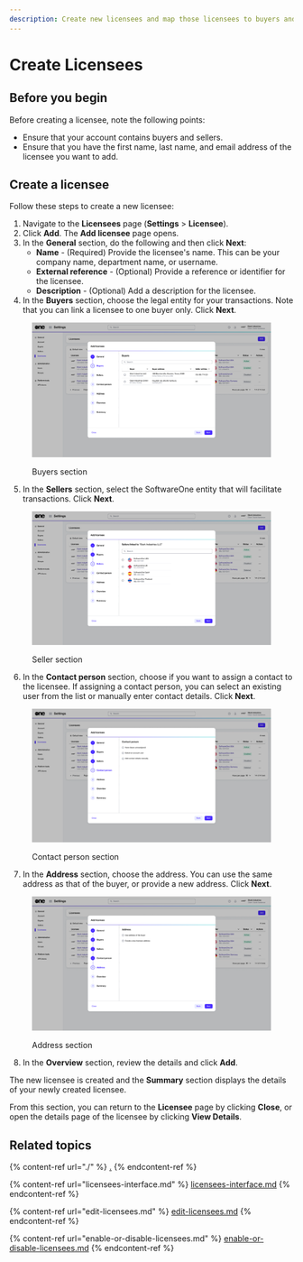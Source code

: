 ```yaml
---
description: Create new licensees and map those licensees to buyers and sellers.
---
```


# Create Licensees

## Before you begin

Before creating a licensee, note the following points:

* Ensure that your account contains buyers and sellers.
* Ensure that you have the first name, last name, and email address of the licensee you want to add.

## Create a licensee

Follow these steps to create a new licensee:

1. Navigate to the **Licensees** page (**Settings** > **Licensee**).
2. Click **Add**. The **Add licensee** page opens.&#x20;
3. In the **General** section, do the following and then click **Next**:
   * **Name** - (Required) Provide the licensee's name. This can be your company name, department name, or username.&#x20;
   * **External reference** - (Optional) Provide a reference or identifier for the licensee.
   * **Description** - (Optional) Add a description for the licensee.
4. In the **Buyers** section, choose the legal entity for your transactions. Note that you can link a licensee to one buyer only. Click **Next**.

<figure><img src="../../../.gitbook/assets/image (462).png" alt=""><figcaption><p>Buyers section</p></figcaption></figure>

5. In the **Sellers** section, select the SoftwareOne entity that will facilitate transactions. Click **Next**.

<figure><img src="../../../.gitbook/assets/image (463).png" alt=""><figcaption><p>Seller section</p></figcaption></figure>

6. In the **Contact person** section, choose if you want to assign a contact to the licensee. If assigning a contact person, you can select an existing user from the list or manually enter contact details. Click **Next**.

<figure><img src="../../../.gitbook/assets/image (464).png" alt=""><figcaption><p>Contact person section</p></figcaption></figure>

7. In the **Address** section, choose the address. You can use the same address as that of the buyer, or provide a new address. Click **Next**.

<figure><img src="../../../.gitbook/assets/image (465).png" alt=""><figcaption><p>Address section</p></figcaption></figure>

8. In the **Overview** section, review the details and click **Add**.&#x20;

The new licensee is created and the **Summary** section displays the details of your newly created licensee.&#x20;

From this section, you can return to the **Licensee** page by clicking **Close**, or open the details page of the licensee by clicking **View Details**.

## Related topics

{% content-ref url="./" %}
[.](./)
{% endcontent-ref %}

{% content-ref url="licensees-interface.md" %}
[licensees-interface.md](licensees-interface.md)
{% endcontent-ref %}

{% content-ref url="edit-licensees.md" %}
[edit-licensees.md](edit-licensees.md)
{% endcontent-ref %}

{% content-ref url="enable-or-disable-licensees.md" %}
[enable-or-disable-licensees.md](enable-or-disable-licensees.md)
{% endcontent-ref %}
